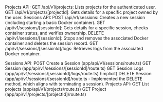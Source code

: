 Projects API:
    GET /api/v1/projects: Lists projects for the authenticated user.
    GET /api/v1/projects/[projectId]: Gets details for a specific project owned by the user.
Sessions API:
    POST /api/v1/sessions: Creates a new session (including starting a basic Docker container).
    GET /api/v1/sessions/[sessionId]: Gets details for a specific session, checks container status, and verifies ownership.
    DELETE /api/v1/sessions/[sessionId]: Stops and removes the associated Docker container and deletes the session record.
    GET /api/v1/sessions/[sessionId]/logs: Retrieves logs from the associated Docker container.


Sessions API:
    POST Create a Session (app/api/v1/sessions/route.ts)
    GET Session (app/api/v1/sessions/[sessionId]/route.ts)
    GET Session Logs (app/api/v1/sessions/[sessionId]/logs/route.ts)
    (Implicit) DELETE Session (app/api/v1/sessions/[sessionId]/route.ts - Implemented the DELETE method, which aligns with terminating a session).
Projects API:
    GET List projects (app/api/v1/projects/route.ts)
    GET Project (app/api/v1/projects/[projectId]/route.ts)
